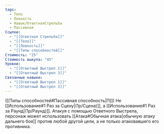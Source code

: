 ```yaml
---
tags:
  - Тело
  - Ловкость
  - Навык/ОтветнаяСтрельба
  - Пассивная
Ссылки:
  - "[[Ответная Стрельба]]"
  - "[[Тело]]"
  - "[[Ловкость]]"
  - "[[Типы способностей]]"
Стоимость: "25"
Стоимость выкупа: "45"
Уровни:
  - "[[Ответный Выстрел 1]]"
  - "[[Ответный Выстрел 3]]"
Связанные навыки:
  - "[[Ответный Выстрел 1]]"
  - "[[Ответный Выстрел 3]]"
---
```

([[Типы способностей#Пассивная способность|П]]) Не [[Использование#1 Раз за Сцену|(1р/Сцена)]], а [[Использование#1 Раз за Раунд|(1р/Раунд)]].
Атакуя с помощью Ответного Выстрела, персонаж может использовать [[Атака#Обычная атака|обычную атаку дальнего боя]] против любой другой цели, а не только атаковавшего его противника. 
